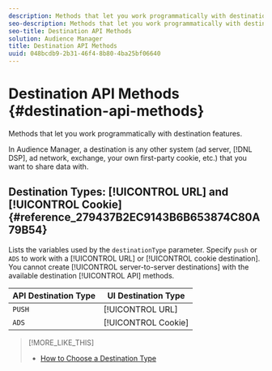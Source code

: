 ```yaml
---
description: Methods that let you work programmatically with destination features.
seo-description: Methods that let you work programmatically with destination features.
seo-title: Destination API Methods
solution: Audience Manager
title: Destination API Methods
uuid: 048bcdb9-2b31-46f4-8b80-4ba25bf06640
---
```


# Destination API Methods {#destination-api-methods}

Methods that let you work programmatically with destination features.

<!--
c_destinations_api.xml
-->

In Audience Manager, a destination is any other system (ad server, [!DNL DSP], ad network, exchange, your own first-party cookie, etc.) that you want to share data with.

## Destination Types: [!UICONTROL URL] and [!UICONTROL Cookie] {#reference_279437B2EC9143B6B653874C80A79B54}

Lists the variables used by the `destinationType` parameter. Specify `push` or `ADS` to work with a [!UICONTROL URL] or [!UICONTROL cookie destination]. You cannot create [!UICONTROL server-to-server destinations] with the available destination [!UICONTROL API] methods.

<!--
r_destination_types.xml
-->

|  API Destination Type  | UI Destination Type  |
|---|---|
|  `PUSH`  | [!UICONTROL URL]  |
|  `ADS`  | [!UICONTROL Cookie]  |

>[!MORE_LIKE_THIS]
>
>* [How to Choose a Destination Type](../../../features/destinations/destinations.md#concept_88240D03005244DA91182932E9927003)
